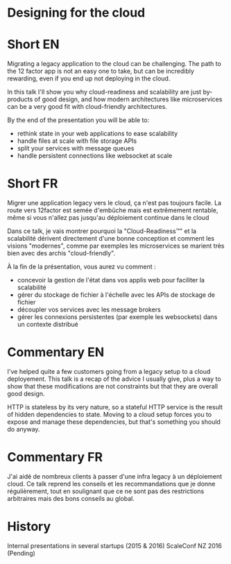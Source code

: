 # Designing for the cloud

# Short EN

Migrating a legacy application to the cloud can be challenging. The path to
the 12 factor app is not an easy one to take, but can be incredibly rewarding,
even if you end up not deploying in the cloud.

In this talk I'll show you why cloud-readiness and scalability are just
by-products of good design, and how modern architectures like microservices
can be a very good fit with cloud-friendly architectures.

By the end of the presentation you will be able to:

 - rethink state in your web applications to ease scalability
 - handle files at scale with file storage APIs
 - split your services with message queues
 - handle persistent connections like websocket at scale

# Short FR

Migrer une application legacy vers le cloud, ça n'est pas toujours facile. La
route vers 12factor est semée d'embûche mais est extrêmement rentable, même si
vous n'allez pas jusqu'au déploiement continue dans le cloud

Dans ce talk, je vais montrer pourquoi la "Cloud-Readiness™" et la scalabilité
dérivent directement d'une bonne conception et comment les visions "modernes",
comme par exemples les microservices se marient très bien avec des archis
"cloud-friendly".

À la fin de la présentation, vous aurez vu comment :

 - concevoir la gestion de l'état dans vos applis web pour faciliter la scalabilité
 - gérer du stockage de fichier à l'échelle avec les APIs de stockage de fichier
 - découpler vos services avec les message brokers
 - gérer les connexions persistentes (par exemple les websockets) dans un
   contexte distribué

# Commentary EN


I've helped quite a few customers going from a legacy setup to a cloud
deployement.  This talk is a recap of the advice I usually give, plus a way to
show that these modifications are not constraints but that they are overall
good design.

HTTP is stateless by its very nature, so a stateful HTTP service is the result
of hidden dependencies to state. Moving to a cloud setup forces you to expose
and manage these dependencies, but that's something you should do anyway.

# Commentary FR

J'ai aidé de nombreux clients à passer d'une infra legacy à un déploiement
cloud. Ce talk reprend les conseils et les recommandations que je donne
régulièrement, tout en soulignant que ce ne sont pas des restrictions
arbitraires mais des bons conseils au global.

# History

Internal presentations in several startups (2015 & 2016)
ScaleConf NZ 2016 (Pending)
